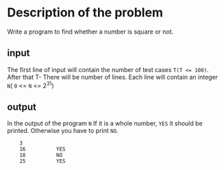 # Description of the problem

Write a program to find whether a number is square or not.

## input

The first line of input will contain the number of test cases `T(T <= 100)`. After that T- There will be number of lines. Each line will contain an integer `N`( `0` <= `N` <= 2<sup>31</sup>)

## output

In the output of the program `N` If it is a whole number, `YES` it should be printed. Otherwise you have to print `NO`.


		3			
		16			YES
		18			NO
		25			YES